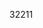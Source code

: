 32211
<script src="jQuery.js"></script>
  <script>
    $(function(){
    $("#CurrentDiary").load("https://manofpeace1.github.io/manofdiary/diaries/2018.html");
    });
  </script>
  <p id="CurrentDiary"></p>
